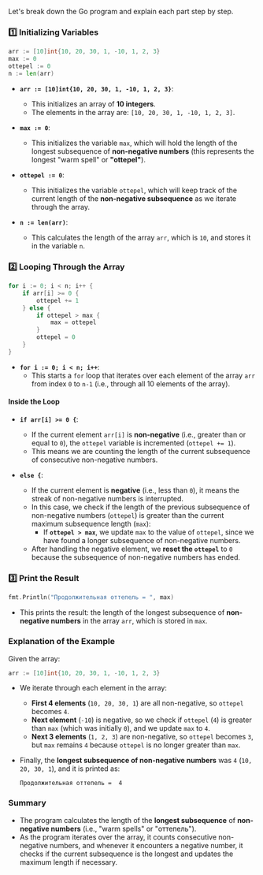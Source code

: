 Let's break down the Go program and explain each part step by step.

### **1️⃣ Initializing Variables**

```go
arr := [10]int{10, 20, 30, 1, -10, 1, 2, 3}
max := 0
ottepel := 0
n := len(arr)
```

- **`arr := [10]int{10, 20, 30, 1, -10, 1, 2, 3}`**:
  - This initializes an array of **10 integers**.
  - The elements in the array are: `[10, 20, 30, 1, -10, 1, 2, 3]`.

- **`max := 0`**:
  - This initializes the variable `max`, which will hold the length of the longest subsequence of **non-negative numbers** (this represents the longest "warm spell" or **"ottepel"**).

- **`ottepel := 0`**:
  - This initializes the variable `ottepel`, which will keep track of the current length of the **non-negative subsequence** as we iterate through the array.

- **`n := len(arr)`**:
  - This calculates the length of the array `arr`, which is `10`, and stores it in the variable `n`.

### **2️⃣ Looping Through the Array**
```go
for i := 0; i < n; i++ {
    if arr[i] >= 0 {
        ottepel += 1
    } else {
        if ottepel > max {
            max = ottepel
        }
        ottepel = 0
    }
}
```

- **`for i := 0; i < n; i++`**:
  - This starts a `for` loop that iterates over each element of the array `arr` from index `0` to `n-1` (i.e., through all 10 elements of the array).

#### **Inside the Loop**
- **`if arr[i] >= 0 {`**:
  - If the current element `arr[i]` is **non-negative** (i.e., greater than or equal to `0`), the `ottepel` variable is incremented (`ottepel += 1`).
  - This means we are counting the length of the current subsequence of consecutive non-negative numbers.

- **`else {`**:
  - If the current element is **negative** (i.e., less than `0`), it means the streak of non-negative numbers is interrupted.
  - In this case, we check if the length of the previous subsequence of non-negative numbers (`ottepel`) is greater than the current maximum subsequence length (`max`):
    - If **`ottepel > max`**, we update `max` to the value of `ottepel`, since we have found a longer subsequence of non-negative numbers.
  - After handling the negative element, we **reset the `ottepel`** to `0` because the subsequence of non-negative numbers has ended.

### **3️⃣ Print the Result**
```go
fmt.Println("Продолжительная оттепель = ", max)
```
- This prints the result: the length of the longest subsequence of **non-negative numbers** in the array `arr`, which is stored in `max`.

### **Explanation of the Example**

Given the array:
```go
arr := [10]int{10, 20, 30, 1, -10, 1, 2, 3}
```

- We iterate through each element in the array:
  - **First 4 elements** (`10, 20, 30, 1`) are all non-negative, so `ottepel` becomes `4`.
  - **Next element** (`-10`) is negative, so we check if `ottepel` (`4`) is greater than `max` (which was initially `0`), and we update `max` to `4`.
  - **Next 3 elements** (`1, 2, 3`) are non-negative, so `ottepel` becomes `3`, but `max` remains `4` because `ottepel` is no longer greater than `max`.
  
- Finally, the **longest subsequence of non-negative numbers** was `4` (`10, 20, 30, 1`), and it is printed as:
  ```
  Продолжительная оттепель =  4
  ```

### **Summary**
- The program calculates the length of the **longest subsequence** of **non-negative numbers** (i.e., "warm spells" or "оттепель").
- As the program iterates over the array, it counts consecutive non-negative numbers, and whenever it encounters a negative number, it checks if the current subsequence is the longest and updates the maximum length if necessary.
